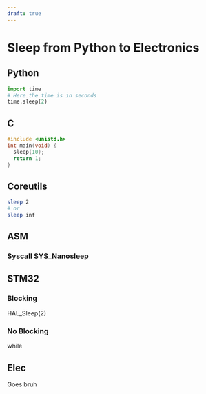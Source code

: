 ```yaml
---
draft: true
---
```

# Sleep from Python to Electronics
## Python
```py
import time
# Here the time is in seconds
time.sleep(2)
```
## C
```c
#include <unistd.h>
int main(void) {
  sleep(10);
  return 1;
}
```

## Coreutils
```sh
sleep 2
# or 
sleep inf
```

## ASM
### Syscall SYS_Nanosleep
## STM32
### Blocking 
HAL_Sleep(2)
### No Blocking
while 
## Elec 
Goes bruh

